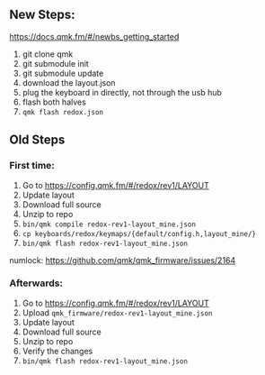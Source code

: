 
## New Steps:

https://docs.qmk.fm/#/newbs_getting_started

1. git clone qmk 
2. git submodule init
3. git submodule update
4. download the layout.json 
5. plug the keyboard in directly, not through the usb hub
6. flash both halves
7. `qmk flash redox.json`
 
## Old Steps

### First time:

1. Go to https://config.qmk.fm/#/redox/rev1/LAYOUT
2. Update layout
3. Download full source
4. Unzip to repo
5. `bin/qmk compile redox-rev1-layout_mine.json`
6. `cp keyboards/redox/keymaps/{default/config.h,layout_mine/}`
7. `bin/qmk flash redox-rev1-layout_mine.json` 

numlock: https://github.com/qmk/qmk_firmware/issues/2164

### Afterwards:

1. Go to https://config.qmk.fm/#/redox/rev1/LAYOUT
2. Upload `qmk_firmware/redox-rev1-layout_mine.json`
3. Update layout
4. Download full source
5. Unzip to repo
6. Verify the changes
7. `bin/qmk flash redox-rev1-layout_mine.json` 
